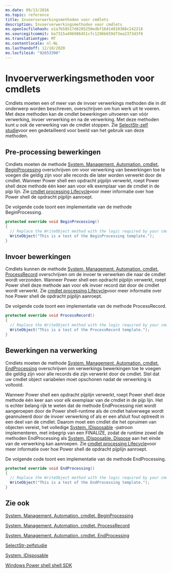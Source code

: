 ```yaml
---
ms.date: 09/13/2016
ms.topic: reference
title: Invoerverwerkingsmethoden voor cmdlets
description: Invoerverwerkingsmethoden voor cmdlets
ms.openlocfilehash: e1a7b58517d6285250edbf16d14810388c242218
ms.sourcegitcommit: ba7315a496986451cfc1296b659d73ea2373d3f0
ms.translationtype: MT
ms.contentlocale: nl-NL
ms.lasthandoff: 12/10/2020
ms.locfileid: "92653390"
---
```

# <a name="cmdlet-input-processing-methods"></a>Invoerverwerkingsmethoden voor cmdlets

Cmdlets moeten een of meer van de invoer verwerkings methoden die in dit onderwerp worden beschreven, overschrijven om hun werk uit te voeren.
Met deze methoden kan de cmdlet bewerkingen uitvoeren van vóór verwerking, invoer verwerking en na de verwerking.
Met deze methoden kunt u ook de verwerking van de cmdlet stoppen.
Zie [SelectStr-zelf studie](selectstr-tutorial.md)voor een gedetailleerd voor beeld van het gebruik van deze methoden.

## <a name="pre-processing-operations"></a>Pre-processing bewerkingen

Cmdlets moeten de methode [System. Management. Automation. cmdlet. BeginProcessing](/dotnet/api/System.Management.Automation.Cmdlet.BeginProcessing) overschrijven om voor verwerking van bewerkingen toe te voegen die geldig zijn voor alle records die later worden verwerkt door de cmdlet.
Wanneer Power shell een opdracht pijplijn verwerkt, roept Power shell deze methode één keer aan voor elk exemplaar van de cmdlet in de pijp lijn.
Zie [cmdlet processing Lifecycle](/previous-versions/ms714429(v=vs.85))voor meer informatie over hoe Power shell de opdracht pijplijn aanroept.

De volgende code toont een implementatie van de methode BeginProcessing.

```csharp
protected override void BeginProcessing()
{
  // Replace the WriteObject method with the logic required by your cmdlet.
  WriteObject("This is a test of the BeginProcessing template.");
}
```

## <a name="input-processing-operations"></a>Invoer bewerkingen

Cmdlets kunnen de methode [System. Management. Automation. cmdlet. ProcessRecord](/dotnet/api/System.Management.Automation.Cmdlet.ProcessRecord) overschrijven om de invoer te verwerken die naar de cmdlet wordt verzonden.
Wanneer Power shell een opdracht pijplijn verwerkt, roept Power shell deze methode aan voor elk invoer record dat door de cmdlet wordt verwerkt.
Zie [cmdlet processing Lifecycle](/previous-versions/ms714429(v=vs.85))voor meer informatie over hoe Power shell de opdracht pijplijn aanroept.

De volgende code toont een implementatie van de methode ProcessRecord.

```csharp
protected override void ProcessRecord()
{
  // Replace the WriteObject method with the logic required by your cmdlet.
  WriteObject("This is a test of the ProcessRecord template.");
}
```

## <a name="post-processing-operations"></a>Bewerkingen na verwerking

Cmdlets moeten de methode [System. Management. Automation. cmdlet. EndProcessing](/dotnet/api/System.Management.Automation.Cmdlet.EndProcessing) overschrijven om verwerkings bewerkingen toe te voegen die geldig zijn voor alle records die zijn verwerkt door de cmdlet.
Stel dat uw cmdlet object variabelen moet opschonen nadat de verwerking is voltooid.

Wanneer Power shell een opdracht pijplijn verwerkt, roept Power shell deze methode één keer aan voor elk exemplaar van de cmdlet in de pijp lijn.
Het is echter belang rijk te weten dat de methode EndProcessing niet wordt aangeroepen door de Power shell-runtime als de cmdlet halverwege wordt geannuleerd door de invoer verwerking of als er een afsluit fout optreedt in een deel van de cmdlet.
Daarom moet een cmdlet die het opruimen van objecten vereist, het volledige [System. IDisposable](/dotnet/api/System.IDisposable) -patroon implementeren, met inbegrip van een FINALIZE, zodat de runtime zowel de methoden EndProcessing als [System. IDisposable. Dispose](/dotnet/api/System.IDisposable.Dispose) aan het einde van de verwerking kan aanroepen.
Zie [cmdlet processing Lifecycle](/previous-versions/ms714429(v=vs.85))voor meer informatie over hoe Power shell de opdracht pijplijn aanroept.

De volgende code toont een implementatie van de methode EndProcessing.

```csharp
protected override void EndProcessing()
{
  // Replace the WriteObject method with the logic required by your cmdlet.
  WriteObject("This is a test of the EndProcessing template.");
}
```

## <a name="see-also"></a>Zie ook

[System. Management. Automation. cmdlet. BeginProcessing](/dotnet/api/System.Management.Automation.Cmdlet.BeginProcessing)

[System. Management. Automation. cmdlet. ProcessRecord](/dotnet/api/System.Management.Automation.Cmdlet.ProcessRecord)

[System. Management. Automation. cmdlet. EndProcessing](/dotnet/api/System.Management.Automation.Cmdlet.EndProcessing)

[SelectStr-zelfstudie](selectstr-tutorial.md)

[System. IDisposable](/dotnet/api/System.IDisposable)

[Windows Power shell shell SDK](../windows-powershell-reference.md)
